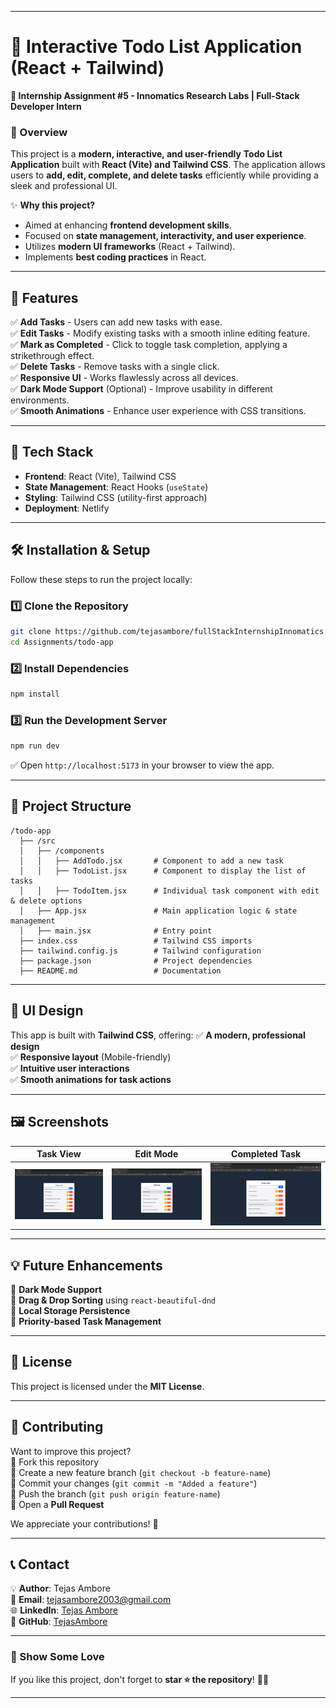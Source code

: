 
---

# **📌 Interactive Todo List Application (React + Tailwind)**
**🚀 Internship Assignment #5 - Innomatics Research Labs | Full-Stack Developer Intern**

### **🔹 Overview**
This project is a **modern, interactive, and user-friendly** **Todo List Application** built with **React (Vite) and Tailwind CSS**. The application allows users to **add, edit, complete, and delete tasks** efficiently while providing a sleek and professional UI.  

✨ **Why this project?**  
- Aimed at enhancing **frontend development skills**.  
- Focused on **state management, interactivity, and user experience**.  
- Utilizes **modern UI frameworks** (React + Tailwind).  
- Implements **best coding practices** in React.  

---

## **📌 Features**
✅ **Add Tasks** - Users can add new tasks with ease.  
✅ **Edit Tasks** - Modify existing tasks with a smooth inline editing feature.  
✅ **Mark as Completed** - Click to toggle task completion, applying a strikethrough effect.  
✅ **Delete Tasks** - Remove tasks with a single click.  
✅ **Responsive UI** - Works flawlessly across all devices.  
✅ **Dark Mode Support** (Optional) - Improve usability in different environments.  
✅ **Smooth Animations** - Enhance user experience with CSS transitions.  

---

## **🚀 Tech Stack**
- **Frontend**: React (Vite), Tailwind CSS  
- **State Management**: React Hooks (`useState`)  
- **Styling**: Tailwind CSS (utility-first approach)  
- **Deployment**: Netlify  

---

## **🛠️ Installation & Setup**
Follow these steps to run the project locally:

### **1️⃣ Clone the Repository**
```bash
git clone https://github.com/tejasambore/fullStackInternshipInnomatics.git
cd Assignments/todo-app
```

### **2️⃣ Install Dependencies**
```bash
npm install
```

### **3️⃣ Run the Development Server**
```bash
npm run dev
```
✅ Open `http://localhost:5173` in your browser to view the app.

---

## **📁 Project Structure**
```
/todo-app
  ├── /src
  │   ├── /components
  │   │   ├── AddTodo.jsx       # Component to add a new task
  │   │   ├── TodoList.jsx      # Component to display the list of tasks
  │   │   ├── TodoItem.jsx      # Individual task component with edit & delete options
  │   ├── App.jsx               # Main application logic & state management
  │   ├── main.jsx              # Entry point
  ├── index.css                 # Tailwind CSS imports
  ├── tailwind.config.js        # Tailwind configuration
  ├── package.json              # Project dependencies
  ├── README.md                 # Documentation
```

---

## **🎨 UI Design**
This app is built with **Tailwind CSS**, offering:
✅ **A modern, professional design**  
✅ **Responsive layout** (Mobile-friendly)  
✅ **Intuitive user interactions**  
✅ **Smooth animations for task actions**  

---

## **🖼️ Screenshots**
| Task View | Edit Mode | Completed Task |
|-----------|----------|---------------|
| ![Todo List](./src/assets/Todo.png) | ![Edit Task](./src/assets/Edit.png) | ![Completed Task](./src/assets/complete.png) |

---

## **💡 Future Enhancements**
🔹 **Dark Mode Support**  
🔹 **Drag & Drop Sorting** using `react-beautiful-dnd`  
🔹 **Local Storage Persistence**  
🔹 **Priority-based Task Management**  

---

## **📜 License**
This project is licensed under the **MIT License**.

---

## **🤝 Contributing**
Want to improve this project?  
🔹 Fork this repository  
🔹 Create a new feature branch (`git checkout -b feature-name`)  
🔹 Commit your changes (`git commit -m "Added a feature"`)  
🔹 Push the branch (`git push origin feature-name`)  
🔹 Open a **Pull Request**  

We appreciate your contributions! 🚀

---

## **📞 Contact**
💡 **Author**: Tejas Ambore  
📩 **Email**: tejasambore2003@gmail.com  
🌐 **LinkedIn**: [Tejas Ambore](https://linkedin.com/in/tejasambore)  
📂 **GitHub**: [TejasAmbore](https://github.com/tejasambore)  

---

### **🌟 Show Some Love**
If you like this project, don't forget to **star ⭐ the repository**! 🚀🎯  

---
